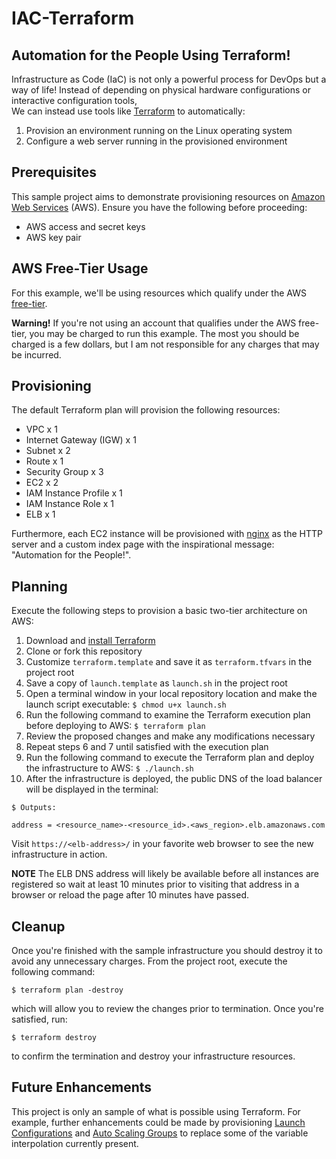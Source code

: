 # IAC-Terraform
## Automation for the People Using Terraform!
Infrastructure as Code (IaC) is not only a powerful process for DevOps but a way of life!
Instead of depending on physical hardware configurations or interactive configuration tools,  
We can instead use tools like [Terraform](https://www.terraform.io) to automatically: 

1. Provision an environment running on the Linux operating system
2. Configure a web server running in the provisioned environment

## Prerequisites
This sample project aims to demonstrate provisioning resources on [Amazon Web Services](https://aws.amazon.com) (AWS). 
Ensure you have the following before proceeding:
* AWS access and secret keys
* AWS key pair

## AWS Free-Tier Usage
For this example, we'll be using resources which qualify under the AWS [free-tier](https://aws.amazon.com/free/). 

**Warning!** 
If you're not using an account that qualifies under the AWS free-tier, you may be charged to run this example. 
The most you should be charged is a few dollars, but I am not responsible for any charges that may be incurred.

## Provisioning
The default Terraform plan will provision the following resources:
- VPC x 1
- Internet Gateway (IGW) x 1
- Subnet x 2
- Route x 1
- Security Group x 3
- EC2 x 2
- IAM Instance Profile x 1
- IAM Instance Role x 1
- ELB x 1

Furthermore, each EC2 instance will be provisioned with [nginx](http://nginx.org/en/) as the HTTP server 
and a custom index page with the inspirational message: "Automation for the People!".

## Planning
Execute the following steps to provision a basic two-tier architecture on AWS:

1. Download and [install Terraform](https://www.terraform.io/intro/getting-started/install.html)
2. Clone or fork this repository
3. Customize `terraform.template` and save it as `terraform.tfvars` in the project root
4. Save a copy of `launch.template` as `launch.sh` in the project root
5. Open a terminal window in your local repository location and make the launch script executable:
```$ chmod u+x launch.sh```
6. Run the following command to examine the Terraform execution plan before deploying to AWS:
```$ terraform plan```
7. Review the proposed changes and make any modifications necessary
8. Repeat steps 6 and 7 until satisfied with the execution plan
9. Run the following command to execute the Terraform plan and deploy the infrastructure to AWS:
```$ ./launch.sh```
10. After the infrastructure is deployed, the public DNS of the load balancer will be displayed in the terminal:
```
$ Outputs:

address = <resource_name>-<resource_id>.<aws_region>.elb.amazonaws.com
```

Visit `https://<elb-address>/` in your favorite web browser to see the new infrastructure in action.

**NOTE** The ELB DNS address will likely be available before all instances are registered 
so wait at least 10 minutes prior to visiting that address in a browser or reload the page after 10 minutes have passed.

## Cleanup
Once you're finished with the sample infrastructure you should destroy it to avoid any unnecessary charges.
From the project root, execute the following command:

```$ terraform plan -destroy```

which will allow you to review the changes prior to termination. Once you're satisfied, run:

```$ terraform destroy```

to confirm the termination and destroy your infrastructure resources.

## Future Enhancements
This project is only an sample of what is possible using Terraform. For example, further enhancements could be made by
provisioning [Launch Configurations](https://www.terraform.io/docs/providers/aws/r/launch_configuration.html) and [Auto Scaling Groups](https://www.terraform.io/docs/providers/aws/r/autoscaling_group.html) to replace some of the variable interpolation
currently present.

